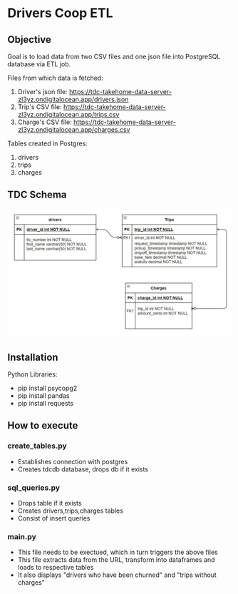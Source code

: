# Drivers Coop ETL

## Objective
Goal is to load data from two CSV files and one json file into PostgreSQL database via ETL job.

Files from which data is fetched:
1. Driver's json file: https://tdc-takehome-data-server-zl3yz.ondigitalocean.app/drivers.json
2. Trip's CSV file: https://tdc-takehome-data-server-zl3yz.ondigitalocean.app/trips.csv
3. Charge's CSV file: https://tdc-takehome-data-server-zl3yz.ondigitalocean.app/charges.csv

Tables created in Postgres:
1. drivers
2. trips
3. charges

## TDC Schema
![github-small](https://github.com/Kaylakh/Driver_coop/blob/main/schema.JPG)

## Installation

Python Libraries:
* pip install psycopg2
* pip install pandas
* pip install requests

## How to execute
### create_tables.py
* Establishes connection with postgres
* Creates tdcdb database, drops db if it exists

### sql_queries.py
* Drops table if it exists
* Creates drivers,trips,charges tables
* Consist of insert queries

### main.py
* This file needs to be exectued, which in turn triggers the above files
* This file extracts data from the URL, transform into dataframes and loads to respective tables
* It also displays "drivers who have been churned" and "trips without charges"



  
